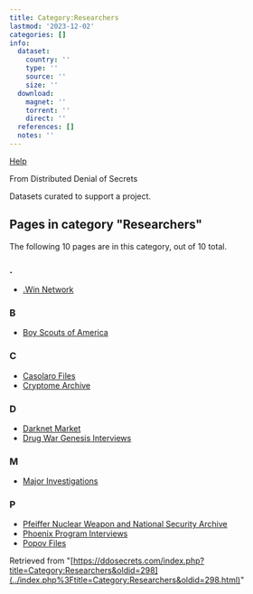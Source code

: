 ```yaml
---
title: Category:Researchers
lastmod: '2023-12-02'
categories: []
info:
  dataset:
    country: ''
    type: ''
    source: ''
    size: ''
  download:
    magnet: ''
    torrent: ''
    direct: ''
  references: []
  notes: ''
---
```




[Help](https://www.mediawiki.org/wiki/Special:MyLanguage/Help:Categories)

From Distributed Denial of Secrets

Datasets curated to support a project.

## Pages in category "Researchers"

The following 10 pages are in this category, out of 10 total.

### .

- [.Win Network](.Win_Network.html ".Win Network")

### B

- [Boy Scouts of
America](Boy_Scouts_of_America.html "Boy Scouts of America")

### C

- [Casolaro Files](Casolaro_Files.html "Casolaro Files")
- [Cryptome Archive](Cryptome_Archive.html "Cryptome Archive")

### D

- [Darknet Market](Darknet_Market.html "Darknet Market")
- [Drug War Genesis
Interviews](Drug_War_Genesis_Interviews.html "Drug War Genesis Interviews")

### M

- [Major
Investigations](Major_Investigations.html "Major Investigations")

### P

- [Pfeiffer Nuclear Weapon and National Security
Archive](Pfeiffer_Nuclear_Weapon_and_National_Security_Archive.html "Pfeiffer Nuclear Weapon and National Security Archive")
- [Phoenix Program
Interviews](Phoenix_Program_Interviews.html "Phoenix Program Interviews")
- [Popov Files](./Special:Random.html "Popov Files")

Retrieved from
"[https://ddosecrets.com/index.php?title=Category:Researchers&oldid=298](../index.php%3Ftitle=Category:Researchers&oldid=298.html)"

